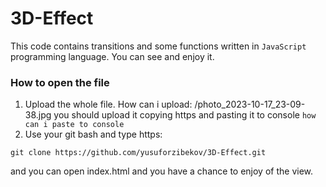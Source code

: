 # 3D-Effect
This code contains transitions and some functions written in `JavaScript` programming language. You can see and enjoy it.   

### How to open the file 

1. Upload the whole file. How can i upload:
/photo_2023-10-17_23-09-38.jpg
you should upload it copying https and pasting it to console `how can i paste to console` <br>
2. Use your git bash and type https:
```
git clone https://github.com/yusuforzibekov/3D-Effect.git
```
and you can open index.html and you have a chance to enjoy of the view.